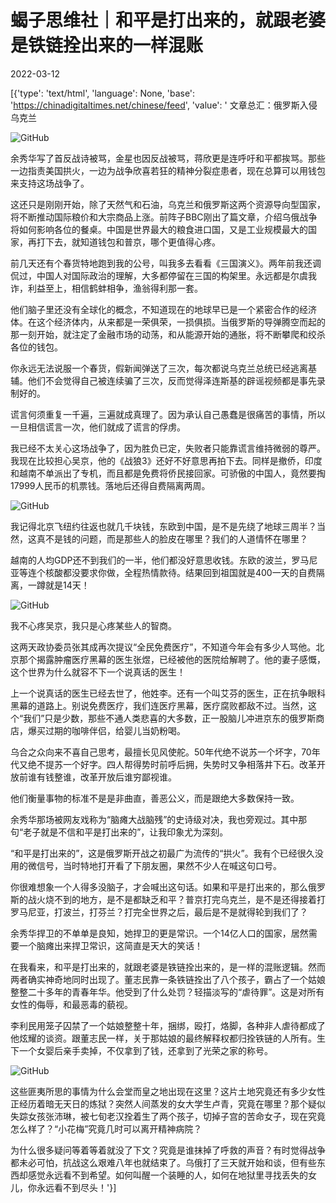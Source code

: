 # 蝎子思维社｜和平是打出来的，就跟老婆是铁链拴出来的一样混账

2022-03-12

[{'type': 'text/html', 'language': None, 'base': 'https://chinadigitaltimes.net/chinese/feed', 'value': ' 文章总汇：俄罗斯入侵乌克兰

![GitHub](https://chinadigitaltimes.net/chinese/files/2022/03/post-678112-622c37563376d.)

余秀华写了首反战诗被骂，金星也因反战被骂，蒋欣更是连呼吁和平都挨骂。那些一边指责美国拱火，一边为战争欣喜若狂的精神分裂症患者，现在总算可以用钱包来支持这场战争了。

这还只是刚刚开始，除了天然气和石油，乌克兰和俄罗斯这两个资源导向型国家，将不断推动国际粮价和大宗商品上涨。前阵子BBC刚出了篇文章，介绍乌俄战争将如何影响各位的餐桌。中国是世界最大的粮食进口国，又是工业规模最大的国家，再打下去，就知道钱包和普京，哪个更值得心疼。

前几天还有个春货特地跑到我的公号，叫我多去看看《三国演义》。两年前我还调侃过，中国人对国际政治的理解，大多都停留在三国的构架里。永远都是尔虞我诈，利益至上，相信鹤蚌相争，渔翁得利那一套。

他们脑子里还没有全球化的概念，不知道现在的地球早已是一个紧密合作的经济体。在这个经济体内，从来都是一荣俱荣，一损俱损。当俄罗斯的导弹腾空而起的那一刻开始，就注定了金融市场的动荡，和从能源开始的通胀，将不断攀爬和绞杀各位的钱包。

你永远无法说服一个春货，假新闻弹送了三次，每次都说乌克兰总统已经逃离基辅。他们不会觉得自己被连续骗了三次，反而觉得泽连斯基的辟谣视频都是事先录制好的。

谎言何须重复一千遍，三遍就成真理了。因为承认自己愚蠢是很痛苦的事情，所以一旦相信谎言一次，他们就成了谎言的俘虏。

我已经不太关心这场战争了，因为胜负已定，失败者只能靠谎言维持微弱的尊严。我现在比较担心吴京，他的《战狼3》还好不好意思再拍下去。同样是撤侨，印度和越南不单派出了专机，而且都是免费将侨民接回家。可骄傲的中国人，竟然要掏17999人民币的机票钱。落地后还得自费隔离两周。

![GitHub](https://chinadigitaltimes.net/chinese/files/2022/03/post-678112-622c3758919c5.)

我记得北京飞纽约往返也就几千块钱，东欧到中国，是不是先绕了地球三周半？当然，这真不是钱的问题，而是那些人的脸皮在哪里？我们的人道情怀在哪里？

越南的人均GDP还不到我们的一半，他们都没好意思收钱。东欧的波兰，罗马尼亚等连个核酸都没要求你做，全程热情款待。结果回到祖国就是400一天的自费隔离，一蹲就是14天！

![GitHub](https://chinadigitaltimes.net/chinese/files/2022/03/post-678112-622c375b95533.)

我不心疼吴京，我只是心疼某些人的智商。

这两天政协委员张其成再次提议“全民免费医疗”，不知道今年会有多少人骂他。北京那个揭露肿瘤医疗黑幕的医生张煜，已经被他的医院给解聘了。他的妻子感慨，这个世界为什么就容不下一个说真话的医生！

上一个说真话的医生已经去世了，他姓李。还有一个叫艾芬的医生，正在抗争眼科黑幕的道路上。别说免费医疗，我们连医疗黑幕，医疗腐败都敌不过。当然，这个“我们”只是少数，那些不通人类悲喜的大多数，正一股脑儿冲进京东的俄罗斯商店，爆买过期的咖啡伴侣，给婴儿当奶粉喝。

乌合之众向来不喜自己思考，最擅长见风使舵。50年代绝不说苏一个坏字，70年代又绝不提苏一个好字。四人帮得势时前呼后拥，失势时又争相落井下石。改革开放前谁有钱整谁，改革开放后谁穷鄙视谁。

他们衡量事物的标准不是是非曲直，善恶公义，而是跟绝大多数保持一致。

余秀华那场被网友戏称为“脑瘫大战脑残”的史诗级对决，我也旁观过。其中那句“老子就是不信和平是打出来的”，让我印象尤为深刻。

“和平是打出来的”，这是俄罗斯开战之初最广为流传的“拱火”。我有个已经很久没用的微信号，当时特地打开看了下朋友圈，果然不少人在喊这句口号。

你很难想象一个人得多没脑子，才会喊出这句话。如果和平是打出来的，那么俄罗斯的战火烧不到的地方，是不是都缺乏和平？普京打完乌克兰，是不是还得接着打罗马尼亚，打波兰，打芬兰？打完全世界之后，最后是不是就得轮到我们了？

余秀华捍卫的不单单是良知，她捍卫的更是常识。一个14亿人口的国家，居然需要一个脑瘫出来捍卫常识，这简直是天大的笑话！

在我看来，和平是打出来的，就跟老婆是铁链拴出来的，是一样的混账逻辑。然而两者确实神奇地同时出现了。董志民靠一条铁链拴出了八个孩子，霸占了一个姑娘整整二十多年的青春年华。他受到了什么处罚？轻描淡写的“虐待罪”。这是对所有女性的侮辱，和最恶毒的藐视。

李利民用笼子囚禁了一个姑娘整整十年，捆绑，殴打，烙脚，各种非人虐待都成了他炫耀的谈资。跟董志民一样，关于那姑娘的最终解释权都归拴铁链的人所有。生下一个女婴后亲手卖掉，不仅拿到了钱，还拿到了光荣之家的称号。

![GitHub](https://chinadigitaltimes.net/chinese/files/2022/03/post-678112-622c375d4bd38.)

这些匪夷所思的事情为什么会堂而皇之地出现在这里？这片土地究竟还有多少女性正经历着暗无天日的炼狱？突然人间蒸发的女大学生卢青，究竟在哪里？那个疑似失踪女孩张沛琳，被七旬老汉拴着生了两个孩子，切掉子宫的苦命女子，现在究竟怎么样了？“小花梅”究竟几时可以离开精神病院？

为什么很多疑问等着等着就没了下文？究竟是谁抹掉了呼救的声音？有时觉得战争都未必可怕，抗战这么艰难八年也就结束了。乌俄打了三天就开始和谈，但有些东西却感觉永远看不到希望。如何叫醒一个装睡的人，如何在地狱里寻找丢失的女儿，你永远看不到尽头！'}]
